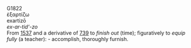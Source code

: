<body>
  <p>G1822<br>  ἐξαρτίζω  <br> exartizō  <br><i>ex-ar-tid‘-zo </i><br>From <a href="g1537.htm">1537</a> and a derivative of <a href="g0739.htm">739</a>  to <i>finish</i> <i>out</i> (time); figuratively to <i>equip</i> <i>fully</i> (a teacher): - accomplish, thoroughly furnish.<br></p>
 </body>